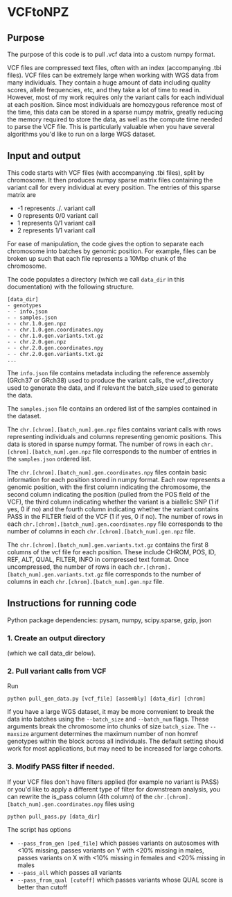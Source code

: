 # VCFtoNPZ

## Purpose
The purpose of this code is to pull .vcf data into a custom numpy format. 

VCF files are compressed text files, often with an index (accompanying .tbi files). VCF files can be extremely large when working with WGS data from many individuals. They contain a huge amount of data including quality scores, allele frequencies, etc, and they take a lot of time to read in. However, most of my work requires only the variant calls for each individual at each position. Since most individuals are homozygous reference most of the time, this data can be stored in a sparse numpy matrix, greatly reducing the memory required to store the data, as well as the compute time needed to parse the VCF file. This is particularly valuable when you have several algorithms you'd like to run on a large WGS dataset.


## Input and output
This code starts with VCF files (with accompanying .tbi files), split by chromosome. It then produces numpy sparse matrix files containing the variant call for every individual at every position. The entries of this sparse matrix are

- -1 represents ./. variant call
- 0 represents 0/0 variant call
- 1 represents 0/1 variant call
- 2 represents 1/1 variant call

For ease of manipulation, the code gives the option to separate each chromosome into batches by genomic position. For example, files can be broken up such that each file represents a 10Mbp chunk of the chromosome.

The code populates a directory (which we call `data_dir` in this documentation) with the following structure.

```
[data_dir]
- genotypes
- - info.json
- - samples.json
- - chr.1.0.gen.npz
- - chr.1.0.gen.coordinates.npy
- - chr.1.0.gen.variants.txt.gz
- - chr.2.0.gen.npz
- - chr.2.0.gen.coordinates.npy
- - chr.2.0.gen.variants.txt.gz
...
```

The `info.json` file contains metadata including the reference assembly (GRch37 or GRch38) used to produce the variant calls, the vcf_directory used to generate the data, and if relevant the batch_size used to generate the data.

The `samples.json` file contains an ordered list of the samples contained in the dataset.

The `chr.[chrom].[batch_num].gen.npz` files contains variant calls with rows representing individuals and columns representing genomic positions. This data is stored in sparse numpy format. The number of rows in each `chr.[chrom].[batch_num].gen.npz` file corresponds to the number of entries in the `samples.json` ordered list.

The `chr.[chrom].[batch_num].gen.coordinates.npy` files contain basic information for each position stored in numpy format. Each row represents a genomic position, with the first column indicating the chromosome, the second column indicating the position (pulled from the POS field of the VCF), the third column indicating whether the variant is a biallelic SNP (1 if yes, 0 if no) and the fourth column indicating whether the variant contains PASS in the FILTER field of the VCF (1 if yes, 0 if no). The number of rows in each `chr.[chrom].[batch_num].gen.coordinates.npy` file corresponds to the number of columns in each `chr.[chrom].[batch_num].gen.npz` file.

The `chr.[chrom].[batch_num].gen.variants.txt.gz` contains the first 8 columns of the vcf file for each position. These include CHROM, POS, ID, REF, ALT, QUAL, FILTER, INFO in compressed text format. Once uncompressed, the number of rows in each `chr.[chrom].[batch_num].gen.variants.txt.gz` file corresponds to the number of columns in each `chr.[chrom].[batch_num].gen.npz` file.


## Instructions for running code

Python package dependencies: pysam, numpy, scipy.sparse, gzip, json

### 1. Create an output directory
(which we call data_dir below).

### 2. Pull variant calls from VCF

Run
```
python pull_gen_data.py [vcf_file] [assembly] [data_dir] [chrom]
```

If you have a large WGS dataset, it may be more convenient to break the data into batches using the `--batch_size` and `--batch_num` flags. These arguments break the chromosome into chunks of size `batch_size`. The `--maxsize` argument determines the maximum number of non homref genotypes within the block across all individuals. The default setting should work for most applications, but may need to be increased for large cohorts.

### 3. Modify PASS filter if needed.
If your VCF files don't have filters applied (for example no variant is PASS) or you'd like to apply a different type of filter for downstream analysis, you can rewrite the is_pass column (4th column) of the `chr.[chrom].[batch_num].gen.coordinates.npy` files using 

```
python pull_pass.py [data_dir]
```

The script has options 
- `--pass_from_gen [ped_file]` which passes variants on autosomes with <10% missing, passes variants on Y with <20% missing in males, passes variants on X with <10% missing in females and <20% missing in males
- `--pass_all` which passes all variants
- `--pass_from_qual [cutoff]` which passes variants whose QUAL score is better than cutoff
